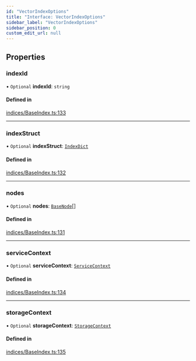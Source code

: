 ```yaml
---
id: "VectorIndexOptions"
title: "Interface: VectorIndexOptions"
sidebar_label: "VectorIndexOptions"
sidebar_position: 0
custom_edit_url: null
---
```


## Properties

### indexId

• `Optional` **indexId**: `string`

#### Defined in

[indices/BaseIndex.ts:133](https://github.com/run-llama/LlamaIndexTS/blob/6f2cb31/packages/core/src/indices/BaseIndex.ts#L133)

___

### indexStruct

• `Optional` **indexStruct**: [`IndexDict`](../classes/IndexDict.md)

#### Defined in

[indices/BaseIndex.ts:132](https://github.com/run-llama/LlamaIndexTS/blob/6f2cb31/packages/core/src/indices/BaseIndex.ts#L132)

___

### nodes

• `Optional` **nodes**: [`BaseNode`](../classes/BaseNode.md)[]

#### Defined in

[indices/BaseIndex.ts:131](https://github.com/run-llama/LlamaIndexTS/blob/6f2cb31/packages/core/src/indices/BaseIndex.ts#L131)

___

### serviceContext

• `Optional` **serviceContext**: [`ServiceContext`](ServiceContext.md)

#### Defined in

[indices/BaseIndex.ts:134](https://github.com/run-llama/LlamaIndexTS/blob/6f2cb31/packages/core/src/indices/BaseIndex.ts#L134)

___

### storageContext

• `Optional` **storageContext**: [`StorageContext`](StorageContext.md)

#### Defined in

[indices/BaseIndex.ts:135](https://github.com/run-llama/LlamaIndexTS/blob/6f2cb31/packages/core/src/indices/BaseIndex.ts#L135)
